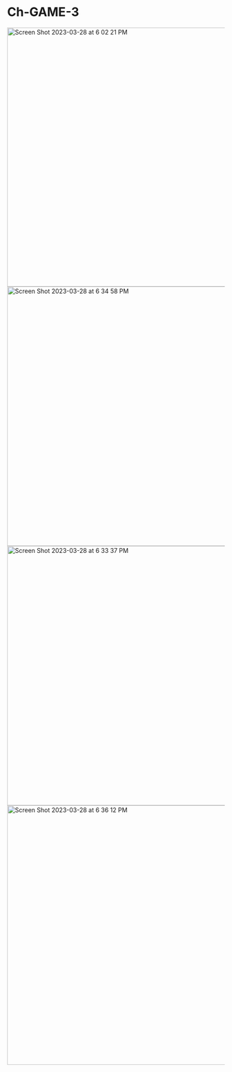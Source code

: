 # Ch-GAME-3

<img width="598" alt="Screen Shot 2023-03-28 at 6 02 21 PM" src="https://user-images.githubusercontent.com/48644066/228299915-e558db8f-8373-4f7b-8b37-2cf942d0b671.png">

<img width="599" alt="Screen Shot 2023-03-28 at 6 34 58 PM" src="https://user-images.githubusercontent.com/48644066/228308650-ad7cba96-db04-4fad-ae11-5c1ca455ee0e.png">

<img width="599" alt="Screen Shot 2023-03-28 at 6 33 37 PM" src="https://user-images.githubusercontent.com/48644066/228308670-a07de5f5-6df2-4df6-9e7f-418df8c47c5b.png">

<img width="599" alt="Screen Shot 2023-03-28 at 6 36 12 PM" src="https://user-images.githubusercontent.com/48644066/228308680-4a9aa843-b28c-436a-953d-fd2fa54ec7ef.png">
